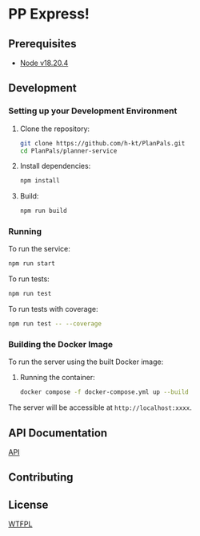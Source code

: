 # PP Express!

## Prerequisites

- [Node v18.20.4](https://nodejs.org/en/download/package-manager)

## Development

### Setting up your Development Environment

1. Clone the repository:
   ```bash
   git clone https://github.com/h-kt/PlanPals.git
   cd PlanPals/planner-service
   ```

2. Install dependencies:
   ```bash
   npm install
   ```

3. Build:
   ```bash
   npm run build
   ```

### Running

To run the service:
```bash
npm run start
```

To run tests:
```bash
npm run test
```

To run tests with coverage:
```bash
npm run test -- --coverage
```

### Building the Docker Image

To run the server using the built Docker image:

1. Running the container:
   ```bash
   docker compose -f docker-compose.yml up --build
   ```

The server will be accessible at `http://localhost:xxxx`.

## API Documentation

[API](./docs/API.md)


## Contributing


## License

[WTFPL](./LICENSE)
